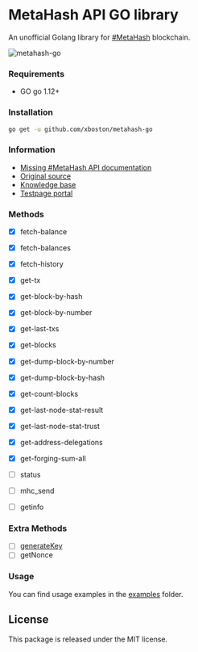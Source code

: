 # MetaHash API GO library

An unofficial Golang library for [#MetaHash](https://metahash.org ) blockchain.


![metahash-go](https://raw.githubusercontent.com/xboston/metahash-go/master/media/metahash-go.png)

### Requirements

- GO go 1.12+

### Installation

```bash
go get -u github.com/xboston/metahash-go
```

### Information

- [Missing #MetaHash API documentation](https://github.com/xboston/metahash-api)
- [Original source](https://github.com/metahashorg/crypt_example_php)
- [Knowledge base](https://developers.metahash.org)
- [Testpage portal](http://testpage.metahash.org/)

### Methods

- [x] fetch-balance
- [x] fetch-balances
- [x] fetch-history
- [x] get-tx
- [x] get-block-by-hash
- [x] get-block-by-number
- [x] get-last-txs
- [x] get-blocks
- [x] get-dump-block-by-number
- [x] get-dump-block-by-hash
- [x] get-count-blocks
- [x] get-last-node-stat-result
- [x] get-last-node-stat-trust
- [x] get-address-delegations
- [x] get-forging-sum-all
- [ ] status
- [ ] mhc_send
- [ ] getinfo


### Extra Methods
- [ ] [generateKey](https://developers.metahash.org/hc/en-us/articles/360002712193-Getting-started-with-Metahash-network)
- [ ] getNonce

### Usage
You can find usage examples in the [examples](https://github.com/xboston/metahash-go/tree/master/examples) folder.

## License

This package is released under the MIT license.
